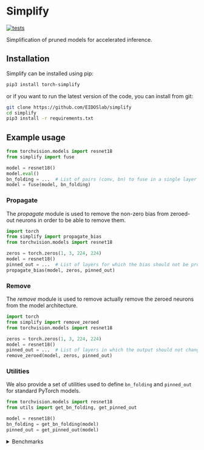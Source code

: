 # Simplify

[![tests](https://github.com/EIDOSlab/simplify/actions/workflows/test.yaml/badge.svg)](https://github.com/EIDOSlab/simplify/actions/workflows/test.yaml)

Simplification of pruned models for accelerated inference.

[comment]: <> (- [Installation]&#40;#installation&#41;)

[comment]: <> (- [Modules]&#40;#usage&#41;)

[comment]: <> (    - [Dataloaders]&#40;#dataloaders&#41;)

[comment]: <> (    - [Evaluation]&#40;#evalutation&#41;)

[comment]: <> (    - [Models]&#40;#models&#41;)

[comment]: <> (    - [Pruning]&#40;#pruning&#41;)

[comment]: <> (        - [CSNN]&#40;#CSNN&#41;)

[comment]: <> (        - [Pruning]&#40;#Pruning&#41;)

[comment]: <> (        - [Thresholding]&#40;#Thresholding&#41;)

[comment]: <> (    - [Utils]&#40;#Utils&#41;)

[comment]: <> (- [Contributing]&#40;#contributing&#41;   )

[comment]: <> (- [License]&#40;#license&#41;)

## Installation

Simplify can be installed using pip:

```bash
pip3 install torch-simplify
```

or if you want to run the latest version of the code, you can install from git:

```bash
git clone https://github.com/EIDOSlab/simplify
cd simplify
pip3 install -r requirements.txt
```

## Example usage

```python
from torchvision.models import resnet18
from simplify import fuse

model = resnet18()
model.eval()
bn_folding = ...  # List of pairs (conv, bn) to fuse in a single layer
model = fuse(model, bn_folding)
```

### Propagate

The *propagate* module is used to remove the non-zero bias from zeroed-out neurons in order to be able to remove them.

````python
import torch
from simplify import propagate_bias
from torchvision.models import resnet18

zeros = torch.zeros(1, 3, 224, 224)
model = resnet18()
pinned_out = ...  # List of layers for which the bias should not be propagated
propagate_bias(model, zeros, pinned_out)
````

### Remove

The *remove* module is used to remove actually remove the zeroed neurons from the model architecture.

````python
import torch
from simplify import remove_zeroed
from torchvision.models import resnet18

zeros = torch.zeros(1, 3, 224, 224)
model = resnet18()
pinned_out = ...  # List of layers in which the output should not change shape
remove_zeroed(model, zeros, pinned_out)
````

### Utilities

We also provide a set of utilities used to define `bn_folding` and `pinned_out` for standard PyTorch models.

````python
from torchvision.models import resnet18
from utils import get_bn_folding, get_pinned_out

model = resnet18()
bn_folding = get_bn_folding(model)
pinned_out = get_pinned_out(model)
````

<details>
<summary>
Benchmarks
</summary>


<!-- benchmark starts -->
Update timestamp 28/06/2021 16:30:05

Random structured pruning amount = 50.0%

| Architecture       | Dense time       | Pruned time      |
|--------------------|------------------|------------------|
| alexnet            | 0.0000s ± 0.0000 | 0.0000s ± 0.0000 |
| vgg11              | 0.0000s ± 0.0000 | 0.0000s ± 0.0000 |
| vgg11_bn           | 0.0000s ± 0.0000 | 0.0000s ± 0.0000 |
| vgg13              | 0.0000s ± 0.0000 | 0.0000s ± 0.0000 |
| vgg13_bn           | 0.0000s ± 0.0000 | 0.0000s ± 0.0000 |
| vgg16              | 0.0000s ± 0.0000 | 0.0000s ± 0.0000 |
| vgg16_bn           | 0.0000s ± 0.0000 | 0.0000s ± 0.0000 |
| vgg19              | 0.0000s ± 0.0000 | 0.0000s ± 0.0000 |
| vgg19_bn           | 0.0000s ± 0.0000 | 0.0000s ± 0.0000 |
| resnet18           | 0.0000s ± 0.0000 | 0.0000s ± 0.0000 |
| resnet34           | 0.0000s ± 0.0000 | 0.0000s ± 0.0000 |
| resnet50           | 0.0000s ± 0.0000 | 0.0000s ± 0.0000 |
| resnet101          | 0.0000s ± 0.0000 | 0.0000s ± 0.0000 |
| resnet152          | 0.0000s ± 0.0000 | 0.0000s ± 0.0000 |
| squeezenet1_0      | 0.0000s ± 0.0000 | 0.0000s ± 0.0000 |
| squeezenet1_1      | 0.0000s ± 0.0000 | 0.0000s ± 0.0000 |
| densenet121        | 0.0000s ± 0.0000 | 0.0000s ± 0.0000 |
| densenet161        | 0.0000s ± 0.0000 | 0.0000s ± 0.0000 |
| densenet169        | 0.0000s ± 0.0000 | 0.0000s ± 0.0000 |
| densenet201        | 0.0000s ± 0.0000 | 0.0000s ± 0.0000 |
| inception_v3       | 0.0000s ± 0.0000 | 0.0000s ± 0.0000 |
| googlenet          | 0.0000s ± 0.0000 | 0.0000s ± 0.0000 |
| shufflenet_v2_x0_5 | 0.0000s ± 0.0000 | 0.0000s ± 0.0000 |
| shufflenet_v2_x1_0 | 0.0000s ± 0.0000 | 0.0000s ± 0.0000 |
| shufflenet_v2_x1_5 | 0.0000s ± 0.0000 | 0.0000s ± 0.0000 |
| shufflenet_v2_x2_0 | 0.0000s ± 0.0000 | 0.0000s ± 0.0000 |
| mobilenet_v2       | 0.0000s ± 0.0000 | 0.0000s ± 0.0000 |
| mobilenet_v3_small | 0.0000s ± 0.0000 | 0.0000s ± 0.0000 |
| mobilenet_v3_large | 0.0000s ± 0.0000 | 0.0000s ± 0.0000 |
| resnext50_32x4d    | 0.0000s ± 0.0000 | 0.0000s ± 0.0000 |
| resnext101_32x8d   | 0.0000s ± 0.0000 | 0.0000s ± 0.0000 |
| wide_resnet50_2    | 0.0000s ± 0.0000 | 0.0000s ± 0.0000 |
| wide_resnet101_2   | 0.0000s ± 0.0000 | 0.0000s ± 0.0000 |
| mnasnet0_5         | 0.0000s ± 0.0000 | 0.0000s ± 0.0000 |
| mnasnet0_75        | 0.0000s ± 0.0000 | 0.0000s ± 0.0000 |
| mnasnet1_0         | 0.0000s ± 0.0000 | 0.0000s ± 0.0000 |
| mnasnet1_3         | 0.0000s ± 0.0000 | 0.0000s ± 0.0000 |
<!-- benchmark ends -->

### Status of torchvision.models

:heavy_check_mark:: all good

:x:: gives different results

:cursing_face:: an exception occurred

:man_shrugging:: test skipped due to failing of the previous one


<!-- table starts -->
Update timestamp 22/06/2021 14:16:31

|    Architecture    |  BatchNorm Folding  |  Bias Propagation  |   Simplification   |
|--------------------|---------------------|--------------------|--------------------|
|      alexnet       | :heavy_check_mark:  | :heavy_check_mark: | :heavy_check_mark: |
|       vgg11        | :heavy_check_mark:  | :heavy_check_mark: | :heavy_check_mark: |
|      vgg11_bn      | :heavy_check_mark:  | :heavy_check_mark: | :heavy_check_mark: |
|       vgg13        | :heavy_check_mark:  | :heavy_check_mark: | :heavy_check_mark: |
|      vgg13_bn      | :heavy_check_mark:  | :heavy_check_mark: | :heavy_check_mark: |
|       vgg16        | :heavy_check_mark:  | :heavy_check_mark: | :heavy_check_mark: |
|      vgg16_bn      | :heavy_check_mark:  | :heavy_check_mark: | :heavy_check_mark: |
|       vgg19        | :heavy_check_mark:  | :heavy_check_mark: | :heavy_check_mark: |
|      vgg19_bn      | :heavy_check_mark:  | :heavy_check_mark: | :heavy_check_mark: |
|      resnet18      | :heavy_check_mark:  | :heavy_check_mark: | :heavy_check_mark: |
|      resnet34      | :heavy_check_mark:  | :heavy_check_mark: | :heavy_check_mark: |
|      resnet50      | :heavy_check_mark:  | :heavy_check_mark: | :heavy_check_mark: |
|     resnet101      | :heavy_check_mark:  | :heavy_check_mark: | :heavy_check_mark: |
|     resnet152      | :heavy_check_mark:  | :heavy_check_mark: | :heavy_check_mark: |
|   squeezenet1_0    | :heavy_check_mark:  | :heavy_check_mark: | :heavy_check_mark: |
|   squeezenet1_1    | :heavy_check_mark:  | :heavy_check_mark: | :heavy_check_mark: |
|    densenet121     | :heavy_check_mark:  | :heavy_check_mark: | :heavy_check_mark: |
|    densenet161     | :heavy_check_mark:  | :heavy_check_mark: | :heavy_check_mark: |
|    densenet169     | :heavy_check_mark:  | :heavy_check_mark: | :heavy_check_mark: |
|    densenet201     | :heavy_check_mark:  | :heavy_check_mark: | :heavy_check_mark: |
|    inception_v3    | :heavy_check_mark:  | :heavy_check_mark: | :heavy_check_mark: |
|     googlenet      | :heavy_check_mark:  | :heavy_check_mark: | :heavy_check_mark: |
| shufflenet_v2_x0_5 | :heavy_check_mark:  | :heavy_check_mark: | :heavy_check_mark: |
| shufflenet_v2_x1_0 | :heavy_check_mark:  | :heavy_check_mark: | :heavy_check_mark: |
| shufflenet_v2_x1_5 | :heavy_check_mark:  | :heavy_check_mark: | :heavy_check_mark: |
| shufflenet_v2_x2_0 | :heavy_check_mark:  | :heavy_check_mark: | :heavy_check_mark: |
|    mobilenet_v2    | :heavy_check_mark:  | :heavy_check_mark: | :heavy_check_mark: |
| mobilenet_v3_small | :heavy_check_mark:  | :heavy_check_mark: | :heavy_check_mark: |
| mobilenet_v3_large | :heavy_check_mark:  | :heavy_check_mark: | :heavy_check_mark: |
|  resnext50_32x4d   | :heavy_check_mark:  | :heavy_check_mark: | :heavy_check_mark: |
|  resnext101_32x8d  | :heavy_check_mark:  | :heavy_check_mark: | :heavy_check_mark: |
|  wide_resnet50_2   | :heavy_check_mark:  | :heavy_check_mark: | :heavy_check_mark: |
|  wide_resnet101_2  | :heavy_check_mark:  | :heavy_check_mark: | :heavy_check_mark: |
|     mnasnet0_5     | :heavy_check_mark:  | :heavy_check_mark: | :heavy_check_mark: |
|    mnasnet0_75     | :heavy_check_mark:  | :heavy_check_mark: | :heavy_check_mark: |
|     mnasnet1_0     | :heavy_check_mark:  | :heavy_check_mark: | :heavy_check_mark: |
|     mnasnet1_3     | :heavy_check_mark:  | :heavy_check_mark: | :heavy_check_mark: |
<!-- table ends -->
</details>